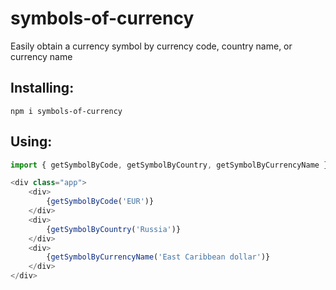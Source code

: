 # symbols-of-currency

Easily obtain a currency symbol by currency code, country name, or currency name

## Installing:

```
npm i symbols-of-currency
```

## Using:

```js
import { getSymbolByCode, getSymbolByCountry, getSymbolByCurrencyName } from 'symbols-of-currency';

<div class="app">
    <div>
        {getSymbolByCode('EUR')}
    </div>
    <div>
        {getSymbolByCountry('Russia')}
    </div>
    <div>
        {getSymbolByCurrencyName('East Caribbean dollar')}
    </div>
</div>
```
